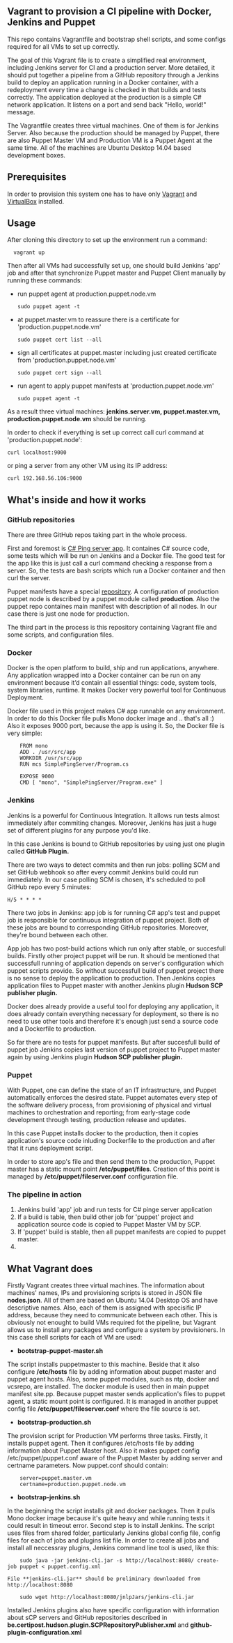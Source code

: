 ## Vagrant to provision a CI pipeline with Docker, Jenkins and Puppet

This repo contains Vagrantfile and bootstrap shell scripts, and some configs required for all VMs to set up correctly. 

The goal of this Vagrant file is to create a simplified real environment, including Jenkins server for CI and a production server. More detailed, it should put together a pipeline from a GitHub repository through a Jenkins build to deploy an application running in a Docker container, with a redeployment every time a change is checked in that builds and tests correctly. The application deployed at the production is a simple C# network application. It listens on a port and send back "Hello, world!" message.

The Vagrantfile creates three virtual machines. One of them is for Jenkins Server. Also because the production should be managed by Puppet, there are also Puppet Master VM and Production VM is a Puppet Agent at the same time. All of the machines are Ubuntu Desktop 14.04 based development boxes.


## Prerequisites

In order to provision this system one has to have only [Vagrant](https://www.vagrantup.com/downloads.html) and [VirtualBox](https://www.virtualbox.org/wiki/Downloads) installed.


## Usage


After cloning this directory to set up the environment run a command:
      
      vagrant up


Then after all VMs had successfully set up, one should build Jenkins 'app' job and after that synchronize Puppet master and Puppet Client manually by running these commands:

  - run puppet agent at production.puppet.node.vm
    
    	sudo puppet agent -t

  - at puppet.master.vm to reassure there is a certificate for 'production.puppet.node.vm'
    
    	sudo puppet cert list --all     

  - sign all certificates at puppet.master including just created certificate from 'production.puppet.node.vm'
  
    	sudo puppet cert sign --all
        
  - run agent to apply puppet manifests at 'production.puppet.node.vm'
  
    	sudo puppet agent -t


As a result three virtual machines: **jenkins.server.vm, puppet.master.vm, production.puppet.node.vm** should be running.

In order to check if everything is set up correct call curl command at 'production.puppet.node':

    curl localhost:9000

or ping a server from any other VM using its IP address:

    curl 192.168.56.106:9000
    
    
    
 
    
## What's inside and how it works

### GitHub repositories
   
   There are three GitHub repos taking part in the whole process.
   
   First and foremost is [C# Ping server app](https://github.com/ozzann/basic-ping-server). It containes C# source code, some tests which will be run on Jenkins and a Docker file.
   The good test for the app like this is just call a curl command checking a response from a server. So, the tests are bash scripts which run a Docker container and then curl the server.
   
   Puppet manifests have a special [repository](https://github.com/ozzann/my-puppet). A configuration of production puppet node is described by a puppet module called **production**. Also the puppet repo containes main manifest with description of all nodes. In our case there is just one node for production.

   The third part in the process is this repository containing Vagrant file and some scripts, and configuration files. 
   

### Docker
   
   Docker is the open platform to build, ship and run applications, anywhere. Any application wrapped into a Docker container can be run on any environment because it’d contain all essential things: code, system tools, system libraries, runtime. It makes Docker very powerful tool for Continuous Deployment.
   
   Docker file used in this project makes C# app runnable on any environment. In order to do this Docker file pulls Mono docker image and .. that's all :) Also it exposes 9000 port, because the app is using it. So, the Docker file is very simple:
   
   		FROM mono
		ADD . /usr/src/app
      	WORKDIR /usr/src/app
      	RUN mcs SimplePingServer/Program.cs

      	EXPOSE 9000
      	CMD [ "mono", "SimplePingServer/Program.exe" ]
    

   
### Jenkins

   Jenkins is a powerful for Continuous Integration. It allows run tests almost immediately after commiting changes. Moreover, Jenkins has just a huge set of different plugins for any purpose you'd like.
   
   In this case Jenkins is bound to GitHub repositories by using just one plugin called **GitHub Plugin.** 
   
   There are two ways to detect commits and then run jobs: polling SCM and set GitHub webhook so after every commit Jenkins build could run immediately. In our case polling SCM is chosen, it's scheduled to poll GitHub repo every 5 minutes:
   
   	H/5 * * * *
   
   There two jobs in Jenkins: app job is for running C# app's test and puppet job is responsible for continuous integration of puppet project. Both of these jobs are bound to corresponding GitHub repositories. Moreover, they're bound between each other.
   
   App job has two post-build actions which run only after stable, or succesfull builds. Firstly other project puppet will be run. It should be mentioned that successfull running of application depends on server's configuration which puppet scripts provide. So without successfull build of puppet project there is no sense to deploy the application to production.
   Then Jenkins copies application files to Puppet master with another Jenkins plugin **Hudson SCP publisher plugin.**
   
   Docker does already provide a useful tool for deploying any application, it does already contain everything necessary for deployment, so there is no need to use other tools and therefore it's enough just send a source code and a Dockerfile to production.
   
   So far there are no tests for puppet manifests. But after succesfull build of puppet job Jenkins copies last version of puppet project to Puppet master again by using Jenkins plugin **Hudson SCP publisher plugin.**
   
   
### Puppet

   With Puppet, one can define the state of an IT infrastructure, and Puppet automatically enforces the desired state. Puppet automates every step of the software delivery process, from provisioning of physical and virtual machines to orchestration and reporting; from early-stage code development through testing, production release and updates.
   
   In this case Puppet installs docker to the production, then it copies application's source code inluding Dockerfile to the production and after that it runs deployment script. 
   
   In order to store app's file and then send them to the production, Puppet master has a static mount point **/etc/puppet/files**. Creation of this point is managed by **/etc/puppet/fileserver.conf** configuration file.
   
   
### The pipeline in action
   
   1) Jenkins build 'app' job and run tests for C# pinge server application
   2) If a build is table, then build other job for 'puppet' project and application source code is copied to Puppet Master VM by SCP.
   3) If 'puppet' build is stable, then all puppet manifests are copied to puppet master.
   4) 
   
   

## What Vagrant does

   Firstly Vagrant creates three virtual machines. The information about machines' names, IPs and provisioning scripts is stored in JSON file **nodes.json**.
   All of them are based on Ubuntu 14.04 Desktop OS and have descriptive names. Also, each of them is assigned with specisific IP address, because they need to communicate between each other. This is obviously not enought to build VMs required fot the pipeline, but Vagrant allows us to install any packages and configure a system by provisioners. In this case shell scripts for each of VM are used:

   - **bootstrap-puppet-master.sh**
   
   The script installs puppetmaster to this machine. Beside that it also configure **/etc/hosts** file by adding information about puppet master and puppet agent hosts.
   Also, some puppet modules, such as ntp, docker and vcsrepo, are installed. The docker module is used then in main puppet manifest site.pp.
   Because puppet master sends application's files to puppet agent, a static mount point is configured. It is managed in another puppet config file **/etc/puppet/fileserver.conf** where the file source is set.
   
   
   - **bootstrap-production.sh**
   
   The provision script for Production VM performs three tasks. Firstly, it installs puppet agent. Then it configures /etc/hosts file by adding information about Puppet Master host. Also it makes puppet config /etc/puppet/puppet.conf aware of the Puppet Master by adding server and certname parameters. Now puppet.conf should contain:
   
   		server=puppet.master.vm
    	certname=production.puppet.node.vm
    

   - **bootstrap-jenkins.sh**
   
   In the beginning the script installs git and docker packages. Then it pulls Mono docker image because it's quite heavy and while running tests it could result in timeout error. 
   Second step is to install Jenkins. The script uses files from shared folder, particularly Jenkins global config file, config files for each of jobs and plugins list file. In order to create all jobs and install all neccessray plugins, Jenkins command line tool is used, like this:
   
   		sudo java -jar jenkins-cli.jar -s http://localhost:8080/ create-job puppet < puppet.config.xml

    File **jenkins-cli.jar** should be preliminary downloaded from http://localhost:8080

	  	sudo wget http://localhost:8080/jnlpJars/jenkins-cli.jar

   Installed Jenkins plugins also have specific configuration with information about sCP servers and GitHub repositories described in **be.certipost.hudson.plugin.SCPRepositoryPublisher.xml** and **github-plugin-configuration.xml**
   



